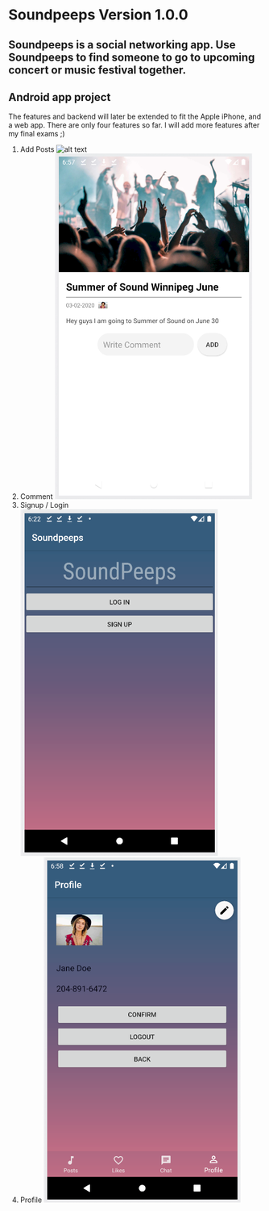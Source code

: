 # Soundpeeps Version 1.0.0
## Soundpeeps is a social networking app. Use Soundpeeps to find someone to go to upcoming concert or music festival together.
## Android app project

The features and backend will later be extended to fit the Apple iPhone, and a web app.
There are only four features so far. I will add more features after my final exams ;)

1. Add Posts
![alt text](https://raw.githubusercontent.com/juliek1217/Soundpeeps/master/readmePics/post1.PNG)
2. Comment
![alt text](https://raw.githubusercontent.com/juliek1217/Soundpeeps/master/readmePics/comment.PNG)
3. Signup / Login
![alt text](https://raw.githubusercontent.com/juliek1217/Soundpeeps/master/readmePics/first_page.PNG)
4. Profile
![alt text](https://raw.githubusercontent.com/juliek1217/Soundpeeps/master/readmePics/Profile.PNG)

